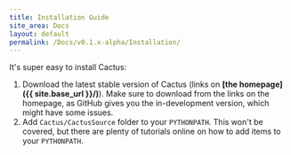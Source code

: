 ```yaml
---
title: Installation Guide
site_area: Docs
layout: default
permalink: /Docs/v0.1.x-alpha/Installation/
---
```


It's super easy to install Cactus:

1. Download the latest stable version of Cactus (links on **[the homepage]({{ site.base_url }}/)**). Make sure to download from the links on the homepage, as GitHub gives you the in-development version, which might have some issues.
2. Add `Cactus/CactusSource` folder to your `PYTHONPATH`. This won't be covered, but there are plenty of tutorials online on how to add items to your `PYTHONPATH`.
